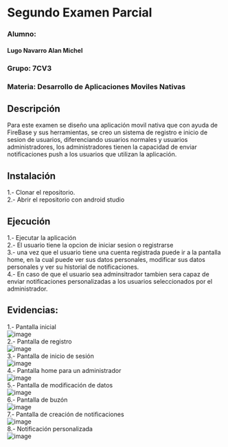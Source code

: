 # Segundo Examen Parcial
### Alumno: 
#### Lugo Navarro Alan Michel

### Grupo: 7CV3
### Materia: Desarrollo de Aplicaciones Moviles Nativas

## Descripción
Para este examen se diseño una aplicación movil nativa que con ayuda de FireBase y sus herramientas, se creo un sistema de registro e inicio de sesion de usuarios, diferenciando usuarios normales y usuarios administradores, los administradores tienen la capacidad de enviar notificaciones push a los usuarios que utilizan la aplicación.
## Instalación
1.- Clonar el repositorio.<br>
2.- Abrir el repositorio con android studio
## Ejecución
1.- Ejecutar la aplicación<br>
2.- El usuario tiene la opcion de iniciar sesion o registrarse<br>
3.- una vez que el usuario tiene una cuenta registrada puede ir a la pantalla home, en la cual puede ver sus datos personales, modificar sus datos personales y ver su historial de notificaciones.<br>
4.- En caso de que el usuario sea adminsitrador tambien sera capaz de enviar notificaciones personalizadas a los usuarios seleccionados por el administrador.

## Evidencias:
1.- Pantalla inicial<br>
![image](https://github.com/user-attachments/assets/de0976fd-45b9-4119-841a-284564aecea2)<br>
2.- Pantalla de registro<br>
![image](https://github.com/user-attachments/assets/e6ddd6b4-f6d3-4214-b2df-521869c51fc1)<br>
3.- Pantalla de inicio de sesión<br>
![image](https://github.com/user-attachments/assets/69830a7d-55ad-4ee6-aa93-bf29392dfb5c)<br>
4.- Pantalla home para un administrador<br>
![image](https://github.com/user-attachments/assets/9d7d760a-65b6-4401-8ca5-5eb81553d523)<br>
5.- Pantalla de modificación de datos<br>
![image](https://github.com/user-attachments/assets/13fa083f-f723-4578-96cd-2b1cdc1cf6d5)<br>
6.- Pantalla de buzón<br>
![image](https://github.com/user-attachments/assets/9b3c90c2-def5-4738-a898-5dc323e8646a)<br>
7.- Pantalla de creación de notificaciones<br>
![image](https://github.com/user-attachments/assets/67359336-73d2-47d3-a8ce-0dd6cc6c7fcf)<br>
8.- Notificación personalizada<br>
![image](https://github.com/user-attachments/assets/f874ba3a-7409-471c-8524-c5007eaaa594)<br>






